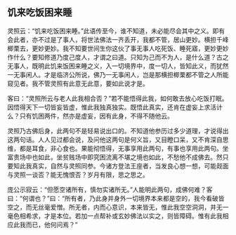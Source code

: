 ##  饥来吃饭困来睡

灵照云：“饥来吃饭困来睡。”此语传至今，谁不知道，未必能尽会其中之义。即有会此者，亦不过是了事人，将世法佛法一齐丢开，我都不管，居山更妙。横担千峰楖栗去，更妙更妙。我不知要世间生你这伙了事无事人吃死饭、睡死寤，更妙更妙作什么？要知修道乃度己度人，才谓之曰道。只知为己而不为人，是什么道？古之无事人，既明此饥来饭困来睡之义，入一切境界中，度一切人，皆知此义，而犹然一无事闲人。才是临济公所说，佛乃一无事闲人，岂是那横担楖栗都不管之人所能窥见者。我不管灵照有此意无此意，要如此说才是。

客曰：“灵照所云与老人此我相合否？”若不能悟得此我，如何敢去放心吃饭打眠。因悟得天下一切皆妄皆虚，惟此我独真独实。既悟此真实，还肯在虚妄上求活计么？只有饥困两件，然亦是虚妄，因有此身，不得不随他云。

灵照乃古佛后身，此两句不是轻易说出口的。不知道他参历过多少道理，才说得出这两句话。人人见过都会说，及问他这两句是何义旨，又目瞪口呆，又不肯深自思维，都是耳食，非心食也。果能彻悟得，无事享用此两句，有事也享用此两句。坐富贵场中也如此，坐贫贱场中即究困流离不堪之境也如此，不愁他不成佛去。然只要知此我真实，自然与灵照同参。今诸方登法王座者，当发良心想一想，可能觌面与灵照一谈否？能无愧恨否？岁月有限，思之思之。

庞公示寂云：“但愿空诸所有，慎勿实诸所无。”人能明此两句，成佛何难？客曰：“何谓也？”曰：“所有者，乃此身并身外一切境界本来都是空的，我今看破皆空之，而无丝毫爱憎。所无者，内而心意识，本来皆无，惟此我空空洞洞，并无一毫色相希求，才是本位。若加一点帮补或玄妙佛法以实之，则皆障碍。惟有此我相应此我而已，他何问焉？”
